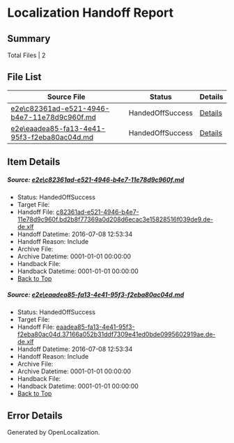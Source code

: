 # <a name='report-top'></a> Localization Handoff Report

## Summary
 Total Files | 2

## File List
 Source File | Status | Details 
 ----------- | ------ | ------- 
 [e2e\c82361ad-e521-4946-b4e7-11e78d9c960f.md](https://github.com/OpenLocalizationTestOrg/oltest/blob/0807a4d6491198f22e05345869e5f9e3987773b5/e2e/c82361ad-e521-4946-b4e7-11e78d9c960f.md) | HandedOffSuccess | [Details](#b3dc5bb4f8fb27612c1ac6897f7350b1865c9c141)
 [e2e\eaadea85-fa13-4e41-95f3-f2eba80ac04d.md](https://github.com/OpenLocalizationTestOrg/oltest/blob/0807a4d6491198f22e05345869e5f9e3987773b5/e2e/eaadea85-fa13-4e41-95f3-f2eba80ac04d.md) | HandedOffSuccess | [Details](#8cda1f9a6a56aed31fc0b208c38c42424899b6262)

## Item Details
##### <a name='b3dc5bb4f8fb27612c1ac6897f7350b1865c9c141'></a> Source: [e2e\c82361ad-e521-4946-b4e7-11e78d9c960f.md](https://github.com/OpenLocalizationTestOrg/oltest/blob/0807a4d6491198f22e05345869e5f9e3987773b5/e2e/c82361ad-e521-4946-b4e7-11e78d9c960f.md)
* Status: HandedOffSuccess
* Target File: 
* Handoff File: [c82361ad-e521-4946-b4e7-11e78d9c960f.bd2b8f77369a0d208d6ecac3e15828516f039de9.de-de.xlf](https://github.com/OpenLocalizationTestOrg/olhandoff-e2e/blob/2f70287521de9103450cc104e8bc43884d03bab7/ol-handoff/OpenLocalizationTestOrg/oltest-dede-fly/ci/ht/c82361ad-e521-4946-b4e7-11e78d9c960f.bd2b8f77369a0d208d6ecac3e15828516f039de9.de-de.xlf)
* Handoff Datetime: 2016-07-08 12:53:34
* Handoff Reason: Include
* Archive File: 
* Archive Datetime: 0001-01-01 00:00:00
* Handback File: 
* Handback Datetime: 0001-01-01 00:00:00
* [Back to Top](#report-top)

##### <a name='8cda1f9a6a56aed31fc0b208c38c42424899b6262'></a> Source: [e2e\eaadea85-fa13-4e41-95f3-f2eba80ac04d.md](https://github.com/OpenLocalizationTestOrg/oltest/blob/0807a4d6491198f22e05345869e5f9e3987773b5/e2e/eaadea85-fa13-4e41-95f3-f2eba80ac04d.md)
* Status: HandedOffSuccess
* Target File: 
* Handoff File: [eaadea85-fa13-4e41-95f3-f2eba80ac04d.37166a052b31ddf7309e41ed0bde0995602919ae.de-de.xlf](https://github.com/OpenLocalizationTestOrg/olhandoff-e2e/blob/2f70287521de9103450cc104e8bc43884d03bab7/ol-handoff/OpenLocalizationTestOrg/oltest-dede-fly/ci/ht/eaadea85-fa13-4e41-95f3-f2eba80ac04d.37166a052b31ddf7309e41ed0bde0995602919ae.de-de.xlf)
* Handoff Datetime: 2016-07-08 12:53:34
* Handoff Reason: Include
* Archive File: 
* Archive Datetime: 0001-01-01 00:00:00
* Handback File: 
* Handback Datetime: 0001-01-01 00:00:00
* [Back to Top](#report-top)


## Error Details

Generated by OpenLocalization.
